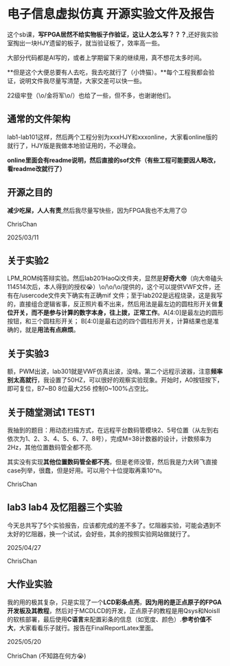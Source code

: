 # 电子信息虚拟仿真 开源实验文件及报告

这个sb课，**写FPGA居然不给实物板子作验证，这让人怎么写？？？**,还好我实验室掏出一块HJY遗留的板子，就当验证板了，效率高一些。

大部分代码都是AI写的，或者上学期留下来的继续用，真不想花太多时间。

**但是这个大便总要有人去吃，我去吃就行了（小馋猫）。**每个工程我都会验证，说明文件我尽量写清楚，大家交差可以快一些。

22级牢登（\o/金将军\o/）也给了一些，但不多，也谢谢他们。

## 通常的文件架构

lab1-lab101这样，然后两个工程分别为xxxHJY和xxxonline，大家看online版的就行了，HJY版是我做本地验证用的，不必理会。

**online里面会有readme说明，然后直接的sof文件（有些工程可能要因人略改，看readme改就行了）**

## 开源之目的

**减少吃屎，人人有责**,然后我尽量写快些，因为FPGA我也不太用了😔

ChrisChan

2025/03/11            

## 关于实验2

LPM_ROM纯答辩实验。然后lab201HaoQi文件夹，显然是**好奇大帝**（向大帝磕头114514次后，本人得到的授权😭）\o/\o/\o/提供的，这个可以提供VWF文件，还有在/usercode文件夹下确实有正确mif
文件；至于lab202是远程烧录，这是我写的，直接组合逻辑省事，反正照片看不出来，然后用法是最左边的圆柱形开关做**复位开关，而不是参与计算的数字本身，往上拨，正常工作**。A[4:0]是最左边的圆形按钮，和三个圆柱形开关；
B[4:0]是最右边的四个圆柱形开关，计算结果也是准确的，就是**用法有点麻烦**。


## 关于实验3

额，PWM出波，lab301就是VWF仿真出波，没啥。第二个远程示波器，注意**频率别太高就行**，我设置了50HZ，可以很好的观察实验现象。开始时，A0按钮按下，即可复位，B7~B0 8位最大256 控制0~100%占空比。

## 关于随堂测试1 TEST1

我抽到的题目：用动态扫描方式，在远程平台数码管模块2、5号位置（从左到右依次为1、2、3、4、5、6、7、8号），完成M=38计数器的设计，计数频率为2Hz，其他位置数码管全都不亮.

其实没有实现**其他位置数码管全都不亮**，但是老师没管，然后我是力大砖飞直接case列举，很蠢，但是好用。可以用个十位提取再乘10^n。

ChrisChan

## lab3 lab4 及忆阻器三个实验

今天总共写了5个实验报告，应该都完成的差不多了。忆阻器实验，可能会遇到不太好的忆阻器，换一个试试，会好些，其余的按照实验网站做就行了。

2025/04/27

ChrisChan

## 大作业实验 

我的用的极其复杂，只是实现了一个**LCD彩条点亮**，**因为用的是正点原子的FPGA开发板及其教程**，然后对于MCDLCD的开发，正点原子的教程是用Qsys和NoisII的软核部署，最后使用**C语言**来配置彩条的信息（如宽度、颜色）.**参考价值不大**，大家看看乐子就行。报告在FinalReportLatex里面。

2025/05/20

ChrisChan (不知路在何方😭)



